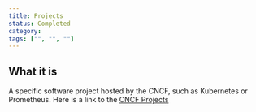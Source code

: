 ```yaml
---
title: Projects
status: Completed
category: 
tags: ["", "", ""]
---
```


## What it is

A specific software project hosted by the CNCF, such as Kubernetes or Prometheus. 
Here is a link to the [CNCF Projects](https://www.cncf.io/projects/)

